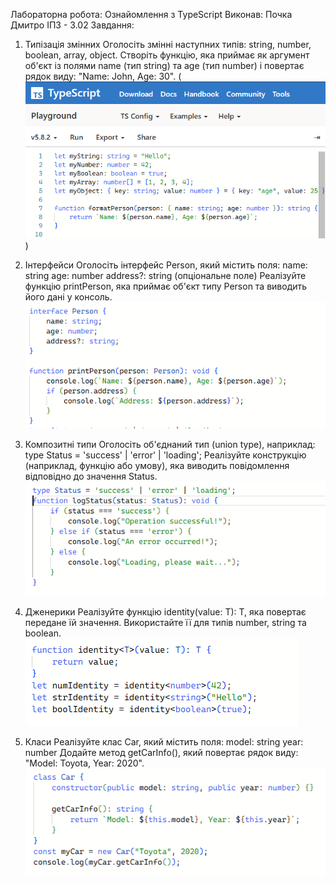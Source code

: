 Лабораторна робота: Ознайомлення з TypeScript
Виконав: Почка Дмитро ІПЗ - 3.02
Завдання:

1. Типізація змінних
Оголосіть змінні наступних типів: string, number, boolean, array, object.
Створіть функцію, яка приймає як аргумент об'єкт із полями name (тип string) та age (тип number) і повертає рядок виду: "Name: John, Age: 30".
(![Screenshot_1.png](https://github.com/DiPorto/Git-How-To/blob/main/LB1/screenshot/Screenshot_1.png))

2. Інтерфейси
Оголосіть інтерфейс Person, який містить поля:
name: string
age: number
address?: string (опціональне поле)
Реалізуйте функцію printPerson, яка приймає об'єкт типу Person та виводить його дані у консоль.
![Інтерфейси](https://github.com/DiPorto/Git-How-To/blob/main/LB1/screenshot/Screenshot_3.png)

3. Композитні типи
Оголосіть об'єднаний тип (union type), наприклад: 
type Status = 'success' | 'error' | 'loading';
Реалізуйте конструкцію (наприклад, функцію або умову), яка виводить повідомлення відповідно до значення Status.
![Композитні типи](https://github.com/DiPorto/Git-How-To/blob/main/LB1/screenshot/Screenshot_4.png)

4. Дженерики
Реалізуйте функцію identity<T>(value: T): T, яка повертає передане їй значення.
Використайте її для типів number, string та boolean.
![Дженерики](https://github.com/DiPorto/Git-How-To/blob/main/LB1/screenshot/Screenshot_5.png)

5. Класи
Реалізуйте клас Car, який містить поля:
model: string
year: number
Додайте метод getCarInfo(), який повертає рядок виду: "Model: Toyota, Year: 2020".
![Класи](https://github.com/DiPorto/Git-How-To/blob/f08b5e477fc4284475b22783357f0a3527285248/LB1/screenshot/Screenshot_6.png)
